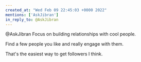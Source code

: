 ```yaml
---
created_at: "Wed Feb 09 22:45:03 +0000 2022"
mentions: ['AskJibran']
in_reply_to: @AskJibran
---
```


@AskJibran Focus on building relationships with cool people.

Find a few people you like and really engage with them.

That's the easiest way to get followers I think.